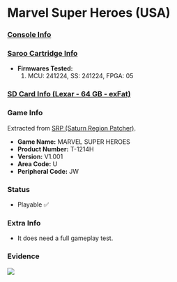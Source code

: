 # Marvel Super Heroes (USA)

### [Console Info](../../../../Info/Consoles/VA13/README.md)

### [Saroo Cartridge Info](../../../../Info/Cartridges/GuangzhouSanStarOnlineShop/1.6/README.md)

- <b>Firmwares Tested:</b>
  1. MCU: 241224, SS: 241224, FPGA: 05

### [SD Card Info (Lexar - 64 GB - exFat)](../../../../Info/SdCards/Lexar/64GB/exfat/README.md)

### Game Info

Extracted from [SRP (Saturn Region Patcher)](https://segaxtreme.net/resources/saturn-region-patcher.81/download).

- <b>Game Name:</b> MARVEL SUPER HEROES
- <b>Product Number:</b> T-1214H
- <b>Version:</b> V1.001
- <b>Area Code:</b> U
- <b>Peripheral Code:</b> JW

### Status

- Playable :white_check_mark:

### Extra Info

- It does need a full gameplay test.

### Evidence

[![](https://img.youtube.com/vi/D4KKC_d0QfA/0.jpg)](https://www.youtube.com/watch?v=D4KKC_d0QfA)
